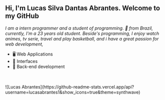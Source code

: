 ## Hi, I'm Lucas Silva Dantas Abrantes. Welcome to my GitHub
*I am a intern programmer and a student of programming. 🚀 from Brazil, currently, I'm a 23 years old student. Beside's programming, I enjoy watch animes, tv serie, travel and play basketball, and i have a great passion for web development,*
<br>
- 🖥 Web Applications
- 🎨 Interfaces
- 🔌 Back-end development
<br>
<br>
![Lucas Abrantes](https://github-readme-stats.vercel.app/api?username=lucasabrantes1&show_icons=true&theme=synthwave)

